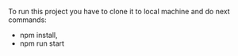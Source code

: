 To run this project you have to clone it to local machine and do next commands: 
- npm install, 
- npm run start